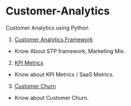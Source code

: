 # Customer-Analytics

Customer Analytics using Python

1. [Customer Analytics Framework](https://github.com/SharathHebbar/Customer-Analytics/tree/master/Framework)
- Know About STP framework, Marketing Mix.
2. [KPI Metrics](https://github.com/SharathHebbar/Customer-Analytics/tree/master/KPI%20Metrics)
- Know about KPI Metrics / SaaS Metrics.
3. [Customer Churn](https://github.com/SharathHebbar/Customer-Analytics/tree/master/Customer%20Churn)
- Know about Customer Churn.